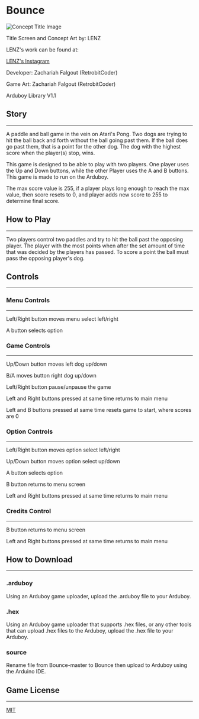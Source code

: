 # Bounce
![Concept Title Image](/Images/ConceptTitle.png)

Title Screen and Concept Art by: LENZ

LENZ's work can be found at:

[LENZ's Instagram](https://www.instagram.com/lenzartz/)

Developer: Zachariah Falgout (RetrobitCoder)

Game Art: Zachariah Falgout (RetrobitCoder)

Arduboy Library V1.1

## Story
---

A paddle and ball game in the vein on Atari's Pong.
Two dogs are trying to hit the ball back and forth without the ball going past them.
If the ball does go past them, that is a point for the other dog. The dog with the
highest score when the player(s) stop, wins.

This game is designed to be able to play with two players. One player uses the Up and Down buttons,
while the other Player uses the A and B buttons. This game is made to run on the Arduboy.

The max score value is 255, if a player plays long enough to reach the max value, then score resets to 0, and player
adds new score to 255 to determine final score.

## How to Play
---

Two players control two paddles and try to hit the ball past the opposing player. The player with the most points when after the set amount of time that was decided by the players has passed. To score a point the ball must pass the opposing player's dog.

## Controls
---

### Menu Controls
---
Left/Right button moves menu select left/right

A button selects option

### Game Controls
---
Up/Down button moves left dog up/down

B/A moves button right dog up/down

Left/Right button pause/unpause the game

Left and Right buttons pressed at same time returns to main menu

Left and B buttons pressed at same time resets game to start, where scores are 0

### Option Controls
---
Left/Right button moves option select left/right

Up/Down button moves option select up/down

A button selects option

B button returns to menu screen

Left and Right buttons pressed at same time returns to main menu

### Credits Control
---
B button returns to menu screen

Left and Right buttons pressed at same time returns to main menu

## How to Download
---

### .arduboy
Using an Arduboy game uploader, upload the .arduboy file to your Arduboy.

### .hex
Using an Arduboy game uploader that supports .hex files, or any other tools that can upload .hex files to the Arduboy, upload the .hex file to your Arduboy.

### source
Rename file from Bounce-master to Bounce then upload to Arduboy using the Arduino IDE.

## Game License
---
[MIT](https://opensource.org/licenses/MIT)
